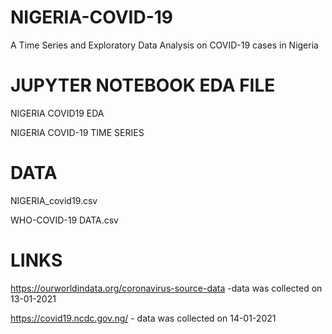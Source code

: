 # NIGERIA-COVID-19
A Time Series and Exploratory Data Analysis on COVID-19 cases in Nigeria


# JUPYTER NOTEBOOK EDA FILE
NIGERIA COVID19 EDA

NIGERIA COVID-19 TIME SERIES


# DATA
NIGERIA_covid19.csv

WHO-COVID-19 DATA.csv

# LINKS
https://ourworldindata.org/coronavirus-source-data -data was collected on 13-01-2021

https://covid19.ncdc.gov.ng/ - data was collected on 14-01-2021

